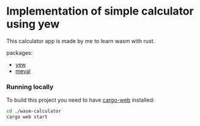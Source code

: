 # Implementation of simple calculator using yew

This calculator app is made by me to learn wasm with rust. 

packages: 
- [yew](https://github.com/DenisKolodin/yew)
- [meval](https://crates.rs/crates/meval)

### Running locally
To build this project you need to have [cargo-web](https://github.com/koute/cargo-web) installed:

   ```sh
   cd ./wasm-calculator
   cargo web start
   ```

